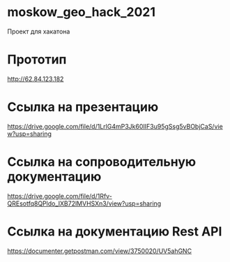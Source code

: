 # moskow_geo_hack_2021
Проект для хакатона

# Прототип
http://62.84.123.182

# Ссылка на презентацию
https://drive.google.com/file/d/1LrlG4mP3Jk60IIF3u95gSsg5vBObjCaS/view?usp=sharing

# Ссылка на сопроводительную документацию
https://drive.google.com/file/d/1Rfv-QREsotfq8QPldo_IXB72lMVHSXn3/view?usp=sharing

# Ссылка на документацию Rest API
https://documenter.getpostman.com/view/3750020/UV5ahGNC
